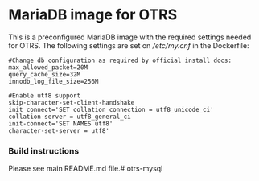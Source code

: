 # MariaDB image for OTRS

This is a preconfigured MariaDB image with the required settings needed for OTRS. The following settings are set on */etc/my.cnf* in the Dockerfile:

    #Change db configuration as required by official install docs:
    max_allowed_packet=20M
    query_cache_size=32M
    innodb_log_file_size=256M

    #Enable utf8 support
    skip-character-set-client-handshake
    init_connect='SET collation_connection = utf8_unicode_ci'
    collation-server = utf8_general_ci
    init-connect='SET NAMES utf8'
    character-set-server = utf8'


### Build instructions

Please see main README.md file.# otrs-mysql
